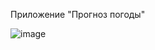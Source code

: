 Приложение "Прогноз погоды"

![image](https://user-images.githubusercontent.com/56553718/191016690-f9b71c55-346d-4abd-9524-2652b43f3a08.png)
